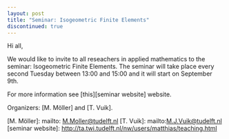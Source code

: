 ```yaml
---
layout: post
title: "Seminar: Isogeometric Finite Elements"
discontinued: true
---
```


Hi all,

We would like to invite to all reseachers in applied mathematics to the
seminar: Isogeometric Finite Elements.  The seminar will take place every
second Tuesday between 13:00 and 15:00 and it will start on September 9th.

For more information see [this][seminar website] website.

Organizers: [M. Möller] and [T. Vuik].

[M. Möller]: mailto: M.Moller@tudelft.nl
[T. Vuik]: mailto:M.J.Vuik@tudelft.nl
[seminar website]: http://ta.twi.tudelft.nl/nw/users/matthias/teaching.html
